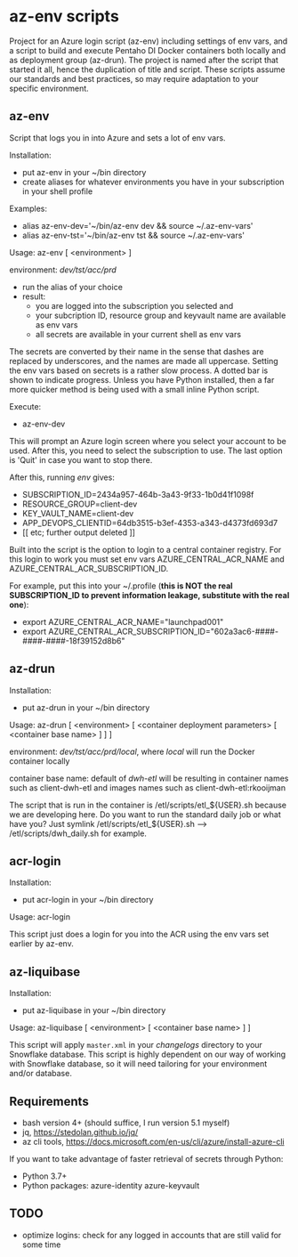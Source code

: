 # az-env scripts

Project for an Azure login script (az-env) including settings of env vars, and a script to build and execute Pentaho DI Docker containers both locally and as deployment group (az-drun). The project is named after the script that started it all, hence the duplication of title and script.
These scripts assume our standards and best practices, so may require adaptation to your specific environment.

## az-env

Script that logs you in into Azure and sets a lot of env vars.

Installation:

- put az-env in your ~/bin directory
- create aliases for whatever environments you have in your subscription in your shell profile

Examples:

- alias az-env-dev='~/bin/az-env dev && source ~/.az-env-vars'
- alias az-env-tst='~/bin/az-env tst && source ~/.az-env-vars'

Usage:
az-env [ \<environment> ]

environment: *dev/tst/acc/prd*

- run the alias of your choice
- result:
  - you are logged into the subscription you selected and
  - your subcription ID, resource group and keyvault name are available as env vars
  - all secrets are available in your current shell as env vars

The secrets are converted by their name in the sense that dashes are replaced by underscores, and the names are made all uppercase.
Setting the env vars based on secrets is a rather slow process. A dotted bar is shown to indicate progress.
Unless you have Python installed, then a far more quicker method is being used with a small inline Python script.

Execute:

- az-env-dev

This will prompt an Azure login screen where you select your account to be used. After this, you need to select the subscription to use. The last option is 'Quit' in case you want to stop there.

After this, running *env* gives:

- SUBSCRIPTION_ID=2434a957-464b-3a43-9f33-1b0d41f1098f
- RESOURCE_GROUP=client-dev
- KEY_VAULT_NAME=client-dev
- APP_DEVOPS_CLIENTID=64db3515-b3ef-4353-a343-d4373fd693d7
- [[ etc; further output deleted ]]

Built into the script is the option to login to a central container registry.
For this login to work you must set env vars AZURE_CENTRAL_ACR_NAME and AZURE_CENTRAL_ACR_SUBSCRIPTION_ID.

For example, put this into your ~/.profile (**this is NOT the real SUBSCRIPTION_ID to prevent information leakage, substitute with the real one**):

- export AZURE_CENTRAL_ACR_NAME="launchpad001"
- export AZURE_CENTRAL_ACR_SUBSCRIPTION_ID="602a3ac6-####-####-####-18f39152d8b6"

## az-drun

Installation:

- put az-drun in your ~/bin directory

Usage:
az-drun [ \<environment> [ \<container deployment parameters> [ \<container base name> ] ] ]

environment: *dev/tst/acc/prd/local*, where *local* will run the Docker container locally

container base name: default of *dwh-etl* will be resulting in container names such as client-dwh-etl and images names such as client-dwh-etl:rkooijman

The script that is run in the container is /etl/scripts/etl_${USER}.sh because we are developing here. Do you want to run the standard daily job or what have you? Just symlink /etl/scripts/etl_${USER}.sh --> /etl/scripts/dwh_daily.sh for example.

## acr-login

Installation:

- put acr-login in your ~/bin directory

Usage:
acr-login

This script just does a login for you into the ACR using the env vars set earlier by az-env.

## az-liquibase

Installation:

- put az-liquibase in your ~/bin directory

Usage:
az-liquibase [ \<environment> [ \<container base name> ] ]

This script will apply `master.xml` in your *changelogs* directory to your Snowflake database.
This script is highly dependent on our way of working with Snowflake database, so it will need tailoring for your environment and/or database.

## Requirements

- bash version 4+ (should suffice, I run version 5.1 myself)
- jq, <https://stedolan.github.io/jq/>
- az cli tools, <https://docs.microsoft.com/en-us/cli/azure/install-azure-cli>

If you want to take advantage of faster retrieval of secrets through Python:

- Python 3.7+
- Python packages: azure-identity azure-keyvault

## TODO

- optimize logins: check for any logged in accounts that are still valid for some time
